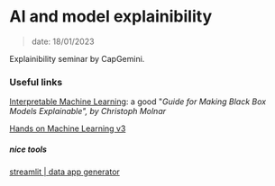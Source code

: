 # AI and model explainibility

> date: 18/01/2023

Explainibility seminar by CapGemini.

### Useful links

[Interpretable Machine Learning](https://christophm.github.io/interpretable-ml-book/): a good "*Guide for Making Black Box Models Explainable", by *Christoph Molnar**

[Hands on Machine Learning v3](https://github.com/ageron/handson-ml3)

##### nice tools

[streamlit | data app generator](https://streamlit.io/gallery)
